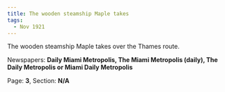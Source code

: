```yaml
---  
title: The wooden steamship Maple takes  
tags:  
  - Nov 1921  
---  
```

  
The wooden steamship Maple takes over the Thames route.  
  
Newspapers: **Daily Miami Metropolis, The Miami Metropolis (daily), The Daily Metropolis or Miami Daily Metropolis**  
  
Page: **3**, Section: **N/A** 
